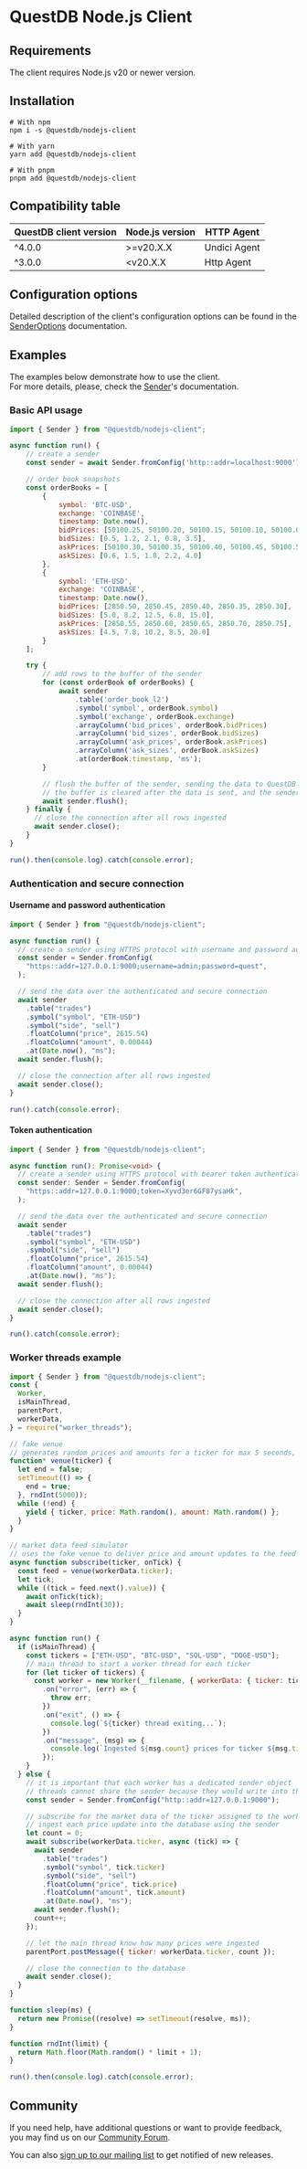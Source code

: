 # QuestDB Node.js Client

## Requirements

The client requires Node.js v20 or newer version.

## Installation

```shell
# With npm
npm i -s @questdb/nodejs-client

# With yarn
yarn add @questdb/nodejs-client

# With pnpm
pnpm add @questdb/nodejs-client
```

## Compatibility table

| QuestDB client version | Node.js version | HTTP Agent   |
|------------------------| --------------- |--------------|
| ^4.0.0                 | >=v20.X.X       | Undici Agent |
| ^3.0.0                 | <v20.X.X        | Http Agent   |

## Configuration options

Detailed description of the client's configuration options can be found in
the <a href="https://questdb.github.io/nodejs-questdb-client/SenderOptions.html">SenderOptions</a> documentation.

## Examples

The examples below demonstrate how to use the client. <br>
For more details, please, check the <a href="https://questdb.github.io/nodejs-questdb-client/Sender.html">Sender</a>'s documentation.

### Basic API usage

```javascript
import { Sender } from "@questdb/nodejs-client";

async function run() {
    // create a sender
    const sender = await Sender.fromConfig('http::addr=localhost:9000');

    // order book snapshots
    const orderBooks = [
        {
            symbol: 'BTC-USD',
            exchange: 'COINBASE',
            timestamp: Date.now(),
            bidPrices: [50100.25, 50100.20, 50100.15, 50100.10, 50100.05],
            bidSizes: [0.5, 1.2, 2.1, 0.8, 3.5],
            askPrices: [50100.30, 50100.35, 50100.40, 50100.45, 50100.50],
            askSizes: [0.6, 1.5, 1.8, 2.2, 4.0]
        },
        {
            symbol: 'ETH-USD',
            exchange: 'COINBASE',
            timestamp: Date.now(),
            bidPrices: [2850.50, 2850.45, 2850.40, 2850.35, 2850.30],
            bidSizes: [5.0, 8.2, 12.5, 6.8, 15.0],
            askPrices: [2850.55, 2850.60, 2850.65, 2850.70, 2850.75],
            askSizes: [4.5, 7.8, 10.2, 8.5, 20.0]
        }
    ];

    try {
        // add rows to the buffer of the sender
        for (const orderBook of orderBooks) {
            await sender
                .table('order_book_l2')
                .symbol('symbol', orderBook.symbol)
                .symbol('exchange', orderBook.exchange)
                .arrayColumn('bid_prices', orderBook.bidPrices)
                .arrayColumn('bid_sizes', orderBook.bidSizes)
                .arrayColumn('ask_prices', orderBook.askPrices)
                .arrayColumn('ask_sizes', orderBook.askSizes)
                .at(orderBook.timestamp, 'ms');
        }

        // flush the buffer of the sender, sending the data to QuestDB
        // the buffer is cleared after the data is sent, and the sender is ready to accept new data
        await sender.flush();
    } finally {
      // close the connection after all rows ingested
      await sender.close();
    }
}

run().then(console.log).catch(console.error);
```

### Authentication and secure connection

#### Username and password authentication

```javascript
import { Sender } from "@questdb/nodejs-client";

async function run() {
  // create a sender using HTTPS protocol with username and password authentication
  const sender = Sender.fromConfig(
    "https::addr=127.0.0.1:9000;username=admin;password=quest",
  );

  // send the data over the authenticated and secure connection
  await sender
    .table("trades")
    .symbol("symbol", "ETH-USD")
    .symbol("side", "sell")
    .floatColumn("price", 2615.54)
    .floatColumn("amount", 0.00044)
    .at(Date.now(), "ms");
  await sender.flush();

  // close the connection after all rows ingested
  await sender.close();
}

run().catch(console.error);
```

#### Token authentication

```typescript
import { Sender } from "@questdb/nodejs-client";

async function run(): Promise<void> {
  // create a sender using HTTPS protocol with bearer token authentication
  const sender: Sender = Sender.fromConfig(
    "https::addr=127.0.0.1:9000;token=Xyvd3er6GF87ysaHk",
  );

  // send the data over the authenticated and secure connection
  await sender
    .table("trades")
    .symbol("symbol", "ETH-USD")
    .symbol("side", "sell")
    .floatColumn("price", 2615.54)
    .floatColumn("amount", 0.00044)
    .at(Date.now(), "ms");
  await sender.flush();

  // close the connection after all rows ingested
  await sender.close();
}

run().catch(console.error);
```

### Worker threads example

```javascript
import { Sender } from "@questdb/nodejs-client";
const {
  Worker,
  isMainThread,
  parentPort,
  workerData,
} = require("worker_threads");

// fake venue
// generates random prices and amounts for a ticker for max 5 seconds, then the feed closes
function* venue(ticker) {
  let end = false;
  setTimeout(() => {
    end = true;
  }, rndInt(5000));
  while (!end) {
    yield { ticker, price: Math.random(), amount: Math.random() };
  }
}

// market data feed simulator
// uses the fake venue to deliver price and amount updates to the feed handler (onTick() callback)
async function subscribe(ticker, onTick) {
  const feed = venue(workerData.ticker);
  let tick;
  while ((tick = feed.next().value)) {
    await onTick(tick);
    await sleep(rndInt(30));
  }
}

async function run() {
  if (isMainThread) {
    const tickers = ["ETH-USD", "BTC-USD", "SOL-USD", "DOGE-USD"];
    // main thread to start a worker thread for each ticker
    for (let ticker of tickers) {
      const worker = new Worker(__filename, { workerData: { ticker: ticker } })
        .on("error", (err) => {
          throw err;
        })
        .on("exit", () => {
          console.log(`${ticker} thread exiting...`);
        })
        .on("message", (msg) => {
          console.log(`Ingested ${msg.count} prices for ticker ${msg.ticker}`);
        });
    }
  } else {
    // it is important that each worker has a dedicated sender object
    // threads cannot share the sender because they would write into the same buffer
    const sender = Sender.fromConfig("http::addr=127.0.0.1:9000");

    // subscribe for the market data of the ticker assigned to the worker
    // ingest each price update into the database using the sender
    let count = 0;
    await subscribe(workerData.ticker, async (tick) => {
      await sender
        .table("trades")
        .symbol("symbol", tick.ticker)
        .symbol("side", "sell")
        .floatColumn("price", tick.price)
        .floatColumn("amount", tick.amount)
        .at(Date.now(), "ms");
      await sender.flush();
      count++;
    });

    // let the main thread know how many prices were ingested
    parentPort.postMessage({ ticker: workerData.ticker, count });

    // close the connection to the database
    await sender.close();
  }
}

function sleep(ms) {
  return new Promise((resolve) => setTimeout(resolve, ms));
}

function rndInt(limit) {
  return Math.floor(Math.random() * limit + 1);
}

run().then(console.log).catch(console.error);
```

## Community

If you need help, have additional questions or want to provide feedback, you
may find us on our [Community Forum](https://community.questdb.io/).

You can also [sign up to our mailing list](https://questdb.io/contributors/)
to get notified of new releases.
